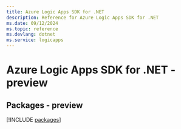 ```yaml
---
title: Azure Logic Apps SDK for .NET
description: Reference for Azure Logic Apps SDK for .NET
ms.date: 09/12/2024
ms.topic: reference
ms.devlang: dotnet
ms.service: logicapps
---
```

# Azure Logic Apps SDK for .NET - preview
## Packages - preview
[!INCLUDE [packages](logic-apps-index.md)]